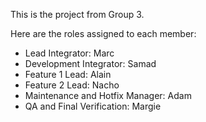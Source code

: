 This is the project from Group 3.

Here are the roles assigned to each member:

- Lead Integrator: Marc
- Development Integrator: Samad
- Feature 1 Lead: Alain
- Feature 2 Lead: Nacho
- Maintenance and Hotfix Manager: Adam
- QA and Final Verification: Margie
